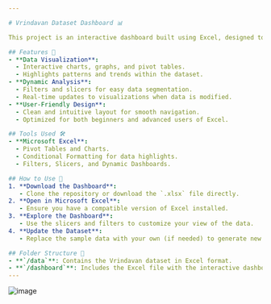 ```yaml
---

# Vrindavan Dataset Dashboard 📊  

This project is an interactive dashboard built using Excel, designed to analyze and visualize the Vrindavan dataset. It showcases key metrics and trends, providing meaningful insights for data-driven decisions.  

## Features 🚀  
- **Data Visualization**:  
  - Interactive charts, graphs, and pivot tables.  
  - Highlights patterns and trends within the dataset.  
- **Dynamic Analysis**:  
  - Filters and slicers for easy data segmentation.  
  - Real-time updates to visualizations when data is modified.  
- **User-Friendly Design**:  
  - Clean and intuitive layout for smooth navigation.  
  - Optimized for both beginners and advanced users of Excel.  

## Tools Used 🛠️  
- **Microsoft Excel**:  
  - Pivot Tables and Charts.  
  - Conditional Formatting for data highlights.  
  - Filters, Slicers, and Dynamic Dashboards.  

## How to Use 📖  
1. **Download the Dashboard**:  
   - Clone the repository or download the `.xlsx` file directly.  
2. **Open in Microsoft Excel**:  
   - Ensure you have a compatible version of Excel installed.  
3. **Explore the Dashboard**:  
   - Use the slicers and filters to customize your view of the data.  
4. **Update the Dataset**:  
   - Replace the sample data with your own (if needed) to generate new insights automatically.  

## Folder Structure 📂  
- **`/data`**: Contains the Vrindavan dataset in Excel format.  
- **`/dashboard`**: Includes the Excel file with the interactive dashboard.  
---
```


![image](https://github.com/user-attachments/assets/52ccaae5-7454-4dc7-a308-e52beb8bc944)
